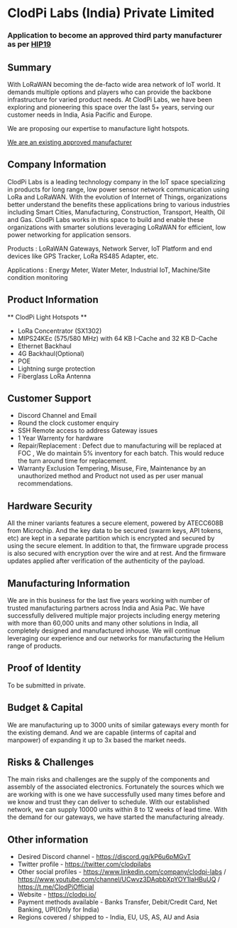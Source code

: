 # ClodPi Labs (India) Private Limited
### Application to become an approved third party manufacturer as per [HIP19](https://github.com/dewi-alliance/hotspot-manufacturers/blob/main/template.md)

## Summary

With LoRaWAN becoming the de-facto wide area network of IoT world. It demands multiple options and players who can provide the backbone infrastructure for varied product needs.
At ClodPi Labs, we have been exploring and pioneering this space over the last 5+ years, serving our customer needs in India, Asia Pacific and Europe.

We are proposing our expertise to manufacture light hotspots.

[We are an existing approved manufacturer](https://github.com/dewi-alliance/hotspot-manufacturers/blob/main/applications/clodpi.md) 

## Company Information

ClodPi Labs is a leading technology company in the IoT space specializing in products for long range, low power sensor network communication using LoRa and LoRaWAN. With the evolution of Internet of Things, organizations better understand the benefits these applications bring to various industries including Smart Cities, Manufacturing, Construction, Transport, Health, Oil and Gas. ClodPi Labs works in this space to build and enable these organizations with smarter solutions leveraging LoRaWAN for efficient, low power networking for application sensors.

Products : LoRaWAN Gateways, Network Server, IoT Platform and end devices like GPS Tracker, LoRa RS485 Adapter, etc.

Applications : Energy Meter, Water Meter, Industrial IoT, Machine/Site condition monitoring



## Product Information

** ClodPi Light Hotspots ** 
* LoRa Concentrator (SX1302)
* MIPS24KEc (575/580 MHz) with 64 KB I-Cache and 32 KB D-Cache
* Ethernet Backhaul
* 4G Backhaul(Optional)
* POE
* Lightning surge protection
* Fiberglass LoRa Antenna

## Customer Support

* Discord Channel and Email
* Round the clock customer enquiry
* SSH Remote access to address Gateway issues
* 1 Year Warrenty for hardware
* Repair/Replacement : Defect due to manufacturing will be replaced at FOC , We do maintain 5% inventory for each batch. This would reduce the turn around time for replacement.
* Warranty Exclusion Tempering, Misuse, Fire, Maintenance by an unauthorized method and Product not used as per user manual recommendations.

## Hardware Security

All the miner variants features a secure element, powered by ATECC608B from Microchip. And the key data to be secured (swarm keys, API tokens, etc) are kept in a separate partition which is encrypted and secured by using the secure element.
In addition to that, the firmware upgrade process is also secured with encryption over the wire and at rest. And the firmware updates applied after verification of the authenticity of the payload.

## Manufacturing Information

We are in this business for the last five years working with number of trusted manufacturing partners across India and Asia Pac. We have successfully delivered multiple major projects including energy metering with more than 60,000 units and many other solutions in India, all completely designed and manufactured inhouse. We will continue leveraging our experience and our networks for manufacturing the Helium range of products.

## Proof of Identity

To be submitted in private.

## Budget & Capital

We are manufacturing up to 3000 units of similar gateways every month for the existing demand. And we are capable (interms of capital and manpower) of expanding it up to 3x based the market needs.

## Risks & Challenges

The main risks and challenges are the supply of the components and assembly of the associated electronics. Fortunately the sources which we are working with is one we have successfully used many times before and we know and trust they can deliver to schedule.
With our established network, we can supply 10000 units within 8 to 12 weeks of lead time. With the demand for our gateways, we have started the manufacturing already. 


## Other information
* Desired Discord channel - https://discord.gg/kP6u6pMGvT
* Twitter profile - https://twitter.com/clodpilabs
* Other social profiles - https://www.linkedin.com/company/clodpi-labs  /  https://www.youtube.com/channel/UCwvz3DAqbbXpYOY1laHBuUQ / https://t.me/ClodPiOfficial
* Website - https://clodpi.io/
* Payment methods available - Banks Transfer, Debit/Credit Card, Net Banking, UPI(Only for India)
* Regions covered / shipped to - India, EU, US, AS, AU and Asia
